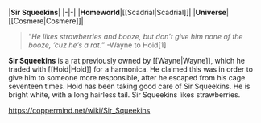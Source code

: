 |**Sir Squeekins**|
|-|-|
|**Homeworld**|[[Scadrial\|Scadrial]]|
|**Universe**|[[Cosmere\|Cosmere]]|

>“*He likes strawberries and booze, but don’t give him none of the booze, ’cuz he’s a rat.*”
\-Wayne to Hoid[1]


**Sir Squeekins** is a rat previously owned by [[Wayne\|Wayne]], which he traded with [[Hoid\|Hoid]] for a harmonica. He claimed this was in order to give him to someone more responsible, after he escaped from his cage seventeen times. Hoid has been taking good care of Sir Squeekins.
He is bright white, with a long hairless tail.
Sir Squeekins likes strawberries.




https://coppermind.net/wiki/Sir_Squeekins